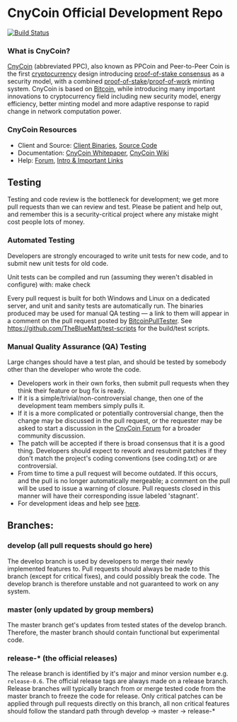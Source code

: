 
CnyCoin Official Development Repo
==================================

[![Build Status](https://travis-ci.org/cnycoin/cnycoin.svg?branch=master)](https://travis-ci.org/cnycoin/cnycoin)

### What is CnyCoin?
[CnyCoin](https://cnycoin.net) (abbreviated PPC), also known as PPCoin and Peer-to-Peer Coin is the first [cryptocurrency](https://en.wikipedia.org/wiki/Cryptocurrency) design introducing [proof-of-stake consensus](https://cnycoin.net/assets/paper/cnycoin-paper.pdf) as a security model, with a combined [proof-of-stake](https://cnycoin.net/assets/paper/cnycoin-paper.pdf)/[proof-of-work](https://en.wikipedia.org/wiki/Proof-of-work_system) minting system. CnyCoin is based on [Bitcoin](https://bitcoin.org), while introducing many important innovations to cryptocurrency field including new security model, energy efficiency, better minting model and more adaptive response to rapid change in network computation power.

### CnyCoin Resources
* Client and Source:
[Client Binaries](https://cnycoin.net/download),
[Source Code](https://github.com/cnycoin/cnycoin)
* Documentation: [CnyCoin Whitepaper](https://cnycoin.net/whitepaper),
[CnyCoin Wiki](https://github.com/cnycoin/cnycoin/wiki)
* Help: 
[Forum](https://talk.cnycoin.net),
[Intro & Important Links](https://talk.cnycoin.net/t/what-is-cnycoin-intro-important-links/2889)

Testing
-------

Testing and code review is the bottleneck for development; we get more pull
requests than we can review and test. Please be patient and help out, and
remember this is a security-critical project where any mistake might cost people
lots of money.

### Automated Testing

Developers are strongly encouraged to write unit tests for new code, and to
submit new unit tests for old code.

Unit tests can be compiled and run (assuming they weren't disabled in configure) with:
  make check

Every pull request is built for both Windows and Linux on a dedicated server,
and unit and sanity tests are automatically run. The binaries produced may be
used for manual QA testing — a link to them will appear in a comment on the
pull request posted by [BitcoinPullTester](https://github.com/BitcoinPullTester). See https://github.com/TheBlueMatt/test-scripts
for the build/test scripts.

### Manual Quality Assurance (QA) Testing

Large changes should have a test plan, and should be tested by somebody other
than the developer who wrote the code.

* Developers work in their own forks, then submit pull requests when they think their feature or bug fix is ready.
* If it is a simple/trivial/non-controversial change, then one of the development team members simply pulls it.
* If it is a more complicated or potentially controversial change, then the change may be discussed in the pull request, or the requester may be asked to start a discussion in the [CnyCoin Forum](https://talk.cnycoin.net) for a broader community discussion. 
* The patch will be accepted if there is broad consensus that it is a good thing. Developers should expect to rework and resubmit patches if they don't match the project's coding conventions (see coding.txt) or are controversial.
* From time to time a pull request will become outdated. If this occurs, and the pull is no longer automatically mergeable; a comment on the pull will be used to issue a warning of closure.  Pull requests closed in this manner will have their corresponding issue labeled 'stagnant'.
* For development ideas and help see [here](https://talk.cnycoin.net/c/protocol).

## Branches:

### develop (all pull requests should go here)
The develop branch is used by developers to merge their newly implemented features to.
Pull requests should always be made to this branch (except for critical fixes), and could possibly break the code.
The develop branch is therefore unstable and not guaranteed to work on any system.

### master (only updated by group members)
The master branch get's updates from tested states of the develop branch.
Therefore, the master branch should contain functional but experimental code.

### release-* (the official releases)
The release branch is identified by it's major and minor version number e.g. `release-0.6`.
The official release tags are always made on a release branch.
Release branches will typically branch from or merge tested code from the master branch to freeze the code for release.
Only critical patches can be applied through pull requests directly on this branch, all non critical features should follow the standard path through develop -> master -> release-*
